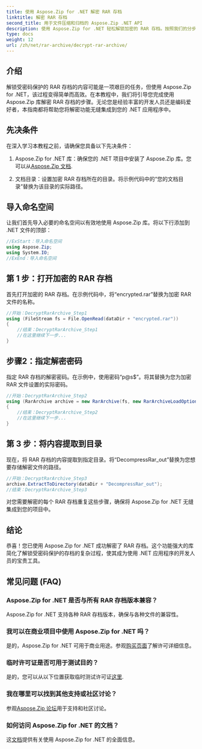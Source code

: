 ```yaml
---
title: 使用 Aspose.Zip for .NET 解密 RAR 存档
linktitle: 解密 RAR 存档
second_title: 用于文件压缩和归档的 Aspose.Zip .NET API
description: 使用 Aspose.Zip for .NET 轻松解锁加密的 RAR 存档。按照我们的分步指南进行无缝集成和高效解密。
type: docs
weight: 12
url: /zh/net/rar-archive/decrypt-rar-archive/
---
```


## 介绍

解锁受密码保护的 RAR 存档的内容可能是一项艰巨的任务，但使用 Aspose.Zip for .NET，该过程变得简单而高效。在本教程中，我们将引导您完成使用 Aspose.Zip 库解密 RAR 存档的步骤。无论您是经验丰富的开发人员还是编码爱好者，本指南都将帮助您将解密功能无缝集成到您的 .NET 应用程序中。

## 先决条件

在深入学习本教程之前，请确保您具备以下先决条件：

1.  Aspose.Zip for .NET 库：确保您的 .NET 项目中安装了 Aspose.Zip 库。您可以从[Aspose.Zip 文档](https://reference.aspose.com/zip/net/).

2. 文档目录：设置加密 RAR 存档所在的目录。将示例代码中的“您的文档目录”替换为该目录的实际路径。

## 导入命名空间

让我们首先导入必要的命名空间以有效地使用 Aspose.Zip 库。将以下行添加到 .NET 文件的顶部：

```csharp
//ExStart：导入命名空间
using Aspose.Zip;
using System.IO;
//ExEnd：导入命名空间
```

## 第 1 步：打开加密的 RAR 存档

首先打开加密的 RAR 存档。在示例代码中，将“encrypted.rar”替换为加密 RAR 文件的名称。

```csharp
//开始：DecryptRarArchive_Step1
using (FileStream fs = File.OpenRead(dataDir + "encrypted.rar"))
{
    //结束：DecryptRarArchive_Step1
    //在这里继续下一步...
}
```

## 步骤2：指定解密密码

指定 RAR 存档的解密密码。在示例中，使用密码“p@s$”。将其替换为您为加密 RAR 文件设置的实际密码。

```csharp
//开始：DecryptRarArchive_Step2
using (RarArchive archive = new RarArchive(fs, new RarArchiveLoadOptions() { DecryptionPassword = "p@s$" }))
{
    //结束：DecryptRarArchive_Step2
    //在这里继续下一步...
}
```

## 第 3 步：将内容提取到目录

现在，将 RAR 存档的内容提取到指定目录。将“DecompressRar_out”替换为您想要存储解密文件的路径。

```csharp
//开始：DecryptRarArchive_Step3
archive.ExtractToDirectory(dataDir + "DecompressRar_out");
//结束：DecryptRarArchive_Step3
```

对您需要解密的每个 RAR 存档重复这些步骤，确保将 Aspose.Zip for .NET 无缝集成到您的项目中。

## 结论

恭喜！您已使用 Aspose.Zip for .NET 成功解密了 RAR 存档。这个功能强大的库简化了解锁受密码保护的存档的复杂过程，使其成为使用 .NET 应用程序的开发人员的宝贵工具。

## 常见问题 (FAQ)

### Aspose.Zip for .NET 是否与所有 RAR 存档版本兼容？
Aspose.Zip for .NET 支持各种 RAR 存档版本，确保与各种文件的兼容性。

### 我可以在商业项目中使用 Aspose.Zip for .NET 吗？
是的，Aspose.Zip for .NET 可用于商业用途。参观[购买页面](https://purchase.aspose.com/buy)了解许可详细信息。

### 临时许可证是否可用于测试目的？
是的，您可以从以下位置获取临时测试许可证[这里](https://purchase.aspose.com/temporary-license/).

### 我在哪里可以找到其他支持或社区讨论？
参观[Aspose.Zip 论坛](https://forum.aspose.com/c/zip/37)用于支持和社区讨论。

### 如何访问 Aspose.Zip for .NET 的文档？
这[文档](https://reference.aspose.com/zip/net/)提供有关使用 Aspose.Zip for .NET 的全面信息。
